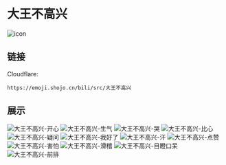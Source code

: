 # 大王不高兴
![icon](https://emoji.shojo.cn/bili/src/大王不高兴/icon.png)
## 链接
Cloudflare:
```
https://emoji.shojo.cn/bili/src/大王不高兴
```
## 展示
![大王不高兴-开心](https://emoji.shojo.cn/bili/src/大王不高兴/大王不高兴-开心.png)
![大王不高兴-生气](https://emoji.shojo.cn/bili/src/大王不高兴/大王不高兴-生气.png)
![大王不高兴-哭](https://emoji.shojo.cn/bili/src/大王不高兴/大王不高兴-哭.png)
![大王不高兴-比心](https://emoji.shojo.cn/bili/src/大王不高兴/大王不高兴-比心.png)
![大王不高兴-疑问](https://emoji.shojo.cn/bili/src/大王不高兴/大王不高兴-疑问.png)
![大王不高兴-我好了](https://emoji.shojo.cn/bili/src/大王不高兴/大王不高兴-我好了.png)
![大王不高兴-汗](https://emoji.shojo.cn/bili/src/大王不高兴/大王不高兴-汗.png)
![大王不高兴-点赞](https://emoji.shojo.cn/bili/src/大王不高兴/大王不高兴-点赞.png)
![大王不高兴-害怕](https://emoji.shojo.cn/bili/src/大王不高兴/大王不高兴-害怕.png)
![大王不高兴-滑稽](https://emoji.shojo.cn/bili/src/大王不高兴/大王不高兴-滑稽.png)
![大王不高兴-目瞪口呆](https://emoji.shojo.cn/bili/src/大王不高兴/大王不高兴-目瞪口呆.png)
![大王不高兴-前排](https://emoji.shojo.cn/bili/src/大王不高兴/大王不高兴-前排.png)
